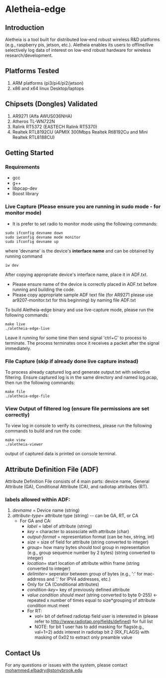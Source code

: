 # Aletheia-edge

## Introduction
Aletheia is a tool built for distributed low-end robust wireless R&D platforms (e.g., raspberry pis, jetson, etc.). Aletheia enables its users to offline/live selectively log data of interest on low-end robust hardware for wireless research/development.

## Platforms Tested
1. ARM platforms (pi3/pi4/pi2/jetson)
2. x86 and x64 linux Desktop/laptops

## Chipsets (Dongles) Validated
1. AR9271 (Alfa AWUS036NHA)
2. Atheros TL-WN722N
3. Ralink RT5372 (EASTECH Ralink RT5370)
4. Realtek RTL8192CU (APMIX 300Mbps Realtek Rtl8192Cu and Mini Realtek RTL8188CU)

## Getting Started

### Requirements
- gcc
- g++
- libpcap-dev
- Boost library

### Live Capture (Please ensure you are running in sudo mode - for monitor mode)

- It is prefer to set radio to monitor mode using the following commands:
```
sudo ifconfig devname down 
sudo iwconfig devname mode monitor
sudo ifconfig devname up
```
where 'devname' is the device's **interface name** and can be obtained by running command 
```
iw dev
```
After copying appropriate device's interface name, place it in ADF.txt.

- Please ensure name of the device is correctly placed in ADF.txt before running and building the code.
- Please copy appropriate sample ADF text file (for AR9271 please use ar9207-monitor.txt for this beginning) by naming file ADF.txt

To build Aletheia-edge binary and use live-capture mode, please run the following commands:
```
make live
./aletheia-edge-live
```

Leave it running for some time then send signal 'ctrl+C' to process to terminate. The process terminates once it receives a packet after the signal immediately.

### File Capture (skip if already done live capture instead)
To process already captured log and generate output.txt with selective filtering. Ensure captured log is in the same directory and named log.pcap, then run the following commands:
```
make file
./aletheia-edge-file
```

### View Output of filtered log (ensure file permissions are set correctly)
To view log in console to verify its correctness, please run the following commands to build and run the code:
```
make view
./aletheia-viewer
```

output of captured data is printed on console terminal.

## Attribute Definition File (ADF)

Attribute Definition File consists of 4 main parts: device name, General Attribute (GA), Conditional Attribute (CA), and radiotap attributes (RT).

### labels allowed within ADF:
1. *devname* = Device name (string)
2. *attribute-type*= attribute type (string) -- can be GA, RT, or CA
    - For GA and CA:
      - *label* = label of attribute (string)
      - *key* = character to assosciate with attribute (char) 
      - *output-format* = representation format (can be hex, string, int)
      - *size* = size of field for attribute (string converted to integer)
      - *group*= how many bytes should tool group in representation (e.g., group sequence number by 2 bytes) (string converted to integer)
      - *location*= start location of attribute within frame (string converted to integer)
      - *delimiter*= seperator between group of bytes (e.g., ':' for mac-addrress and '.' for IPV4 addresses, etc.)
      - Only for CA (Conditional attributes)
      - *condition-key*= key of previously defined attribute
      - *value condition should meet* (string converted to byte 0-255) <- repeated x number of times equal to size*grouping of attribute condition must meet
      - For RT:
        - *val*= bit of defined radiotap field user is interested in (please refer to http://www.radiotap.org/fields/defined) for full list
        - NOTE: for bit 1 user has to add masking for flags(e.g., val=1=2) adds interest in radiotap bit 2 (RX_FLAGS) with masking of 0x02 to extract only preamble value
     
## Contact Us

For any questions or issues with the system, please contact mohammed.elbadry@stonybrook.edu
